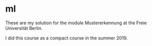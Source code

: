 # ml

These are my solution for the module Mustererkennung at the Freie Universität Berlin. 

I did this course as a compact course in the summer 2019. 
 

 
